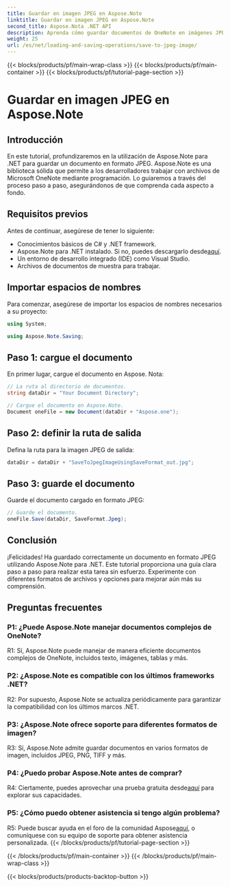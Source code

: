 ```yaml
---
title: Guardar en imagen JPEG en Aspose.Note
linktitle: Guardar en imagen JPEG en Aspose.Note
second_title: Aspose.Nota .NET API
description: Aprenda cómo guardar documentos de OneNote en imágenes JPEG sin esfuerzo usando Aspose.Note para .NET. Guía paso a paso incluida.
weight: 25
url: /es/net/loading-and-saving-operations/save-to-jpeg-image/
---
```


{{< blocks/products/pf/main-wrap-class >}}
{{< blocks/products/pf/main-container >}}
{{< blocks/products/pf/tutorial-page-section >}}

# Guardar en imagen JPEG en Aspose.Note

## Introducción

En este tutorial, profundizaremos en la utilización de Aspose.Note para .NET para guardar un documento en formato JPEG. Aspose.Note es una biblioteca sólida que permite a los desarrolladores trabajar con archivos de Microsoft OneNote mediante programación. Lo guiaremos a través del proceso paso a paso, asegurándonos de que comprenda cada aspecto a fondo.

## Requisitos previos

Antes de continuar, asegúrese de tener lo siguiente:
- Conocimientos básicos de C# y .NET framework.
- Aspose.Note para .NET instalado. Si no, puedes descargarlo desde[aquí](https://releases.aspose.com/note/net/).
- Un entorno de desarrollo integrado (IDE) como Visual Studio.
- Archivos de documentos de muestra para trabajar.

## Importar espacios de nombres

Para comenzar, asegúrese de importar los espacios de nombres necesarios a su proyecto:

```csharp
using System;

using Aspose.Note.Saving;
```

## Paso 1: cargue el documento

En primer lugar, cargue el documento en Aspose. Nota:

```csharp
// La ruta al directorio de documentos.
string dataDir = "Your Document Directory";

// Cargue el documento en Aspose.Note.
Document oneFile = new Document(dataDir + "Aspose.one");
```

## Paso 2: definir la ruta de salida

Defina la ruta para la imagen JPEG de salida:

```csharp
dataDir = dataDir + "SaveToJpegImageUsingSaveFormat_out.jpg";
```

## Paso 3: guarde el documento

Guarde el documento cargado en formato JPEG:

```csharp
// Guarde el documento.
oneFile.Save(dataDir, SaveFormat.Jpeg);
```

## Conclusión

¡Felicidades! Ha guardado correctamente un documento en formato JPEG utilizando Aspose.Note para .NET. Este tutorial proporciona una guía clara paso a paso para realizar esta tarea sin esfuerzo. Experimente con diferentes formatos de archivos y opciones para mejorar aún más su comprensión.

## Preguntas frecuentes

### P1: ¿Puede Aspose.Note manejar documentos complejos de OneNote?

R1: Sí, Aspose.Note puede manejar de manera eficiente documentos complejos de OneNote, incluidos texto, imágenes, tablas y más.

### P2: ¿Aspose.Note es compatible con los últimos frameworks .NET?

R2: Por supuesto, Aspose.Note se actualiza periódicamente para garantizar la compatibilidad con los últimos marcos .NET.

### P3: ¿Aspose.Note ofrece soporte para diferentes formatos de imagen?

R3: Sí, Aspose.Note admite guardar documentos en varios formatos de imagen, incluidos JPEG, PNG, TIFF y más.

### P4: ¿Puedo probar Aspose.Note antes de comprar?

 R4: Ciertamente, puedes aprovechar una prueba gratuita desde[aquí](https://releases.aspose.com/) para explorar sus capacidades.

### P5: ¿Cómo puedo obtener asistencia si tengo algún problema?

 R5: Puede buscar ayuda en el foro de la comunidad Aspose[aquí](https://forum.aspose.com/c/note/28), o comuníquese con su equipo de soporte para obtener asistencia personalizada.
{{< /blocks/products/pf/tutorial-page-section >}}

{{< /blocks/products/pf/main-container >}}
{{< /blocks/products/pf/main-wrap-class >}}

{{< blocks/products/products-backtop-button >}}
